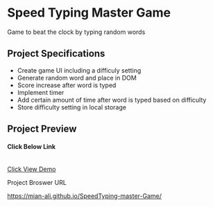 # Speed Typing Master Game

Game to beat the clock by typing random words

## Project Specifications

- Create game UI including a difficuly setting
- Generate random word and place in DOM
- Score increase after word is typed
- Implement timer
- Add certain amount of time after word is typed based on difficulty
- Store difficulty setting in local storage

## Project Preview 

#### Click Below Link <br><br>
[Click View Demo](https://mian-ali.github.io/SpeedTyping-master-Game/) <br>


Project Broswer URL

https://mian-ali.github.io/SpeedTyping-master-Game/

